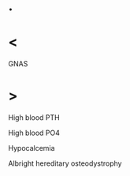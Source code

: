 # .

# <

GNAS

# >

High blood PTH

High blood PO4

Hypocalcemia

Albright hereditary osteodystrophy
